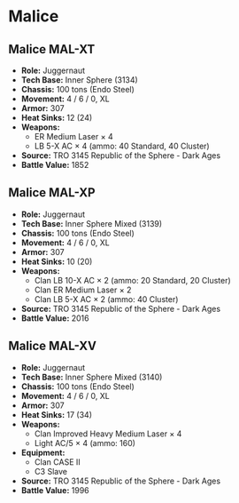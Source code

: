 # Malice
## Malice MAL-XT
- **Role:** Juggernaut
- **Tech Base:** Inner Sphere (3134)
- **Chassis:** 100 tons (Endo Steel)
- **Movement:** 4 / 6 / 0, XL
- **Armor:** 307
- **Heat Sinks:** 12 (24)
- **Weapons:**
  - ER Medium Laser × 4
  - LB 5-X AC × 4 (ammo: 40 Standard, 40 Cluster)
- **Source:** TRO 3145 Republic of the Sphere - Dark Ages
- **Battle Value:** 1852

## Malice MAL-XP
- **Role:** Juggernaut
- **Tech Base:** Inner Sphere Mixed (3139)
- **Chassis:** 100 tons (Endo Steel)
- **Movement:** 4 / 6 / 0, XL
- **Armor:** 307
- **Heat Sinks:** 10 (20)
- **Weapons:**
  - Clan LB 10-X AC × 2 (ammo: 20 Standard, 20 Cluster)
  - Clan ER Medium Laser × 2
  - Clan LB 5-X AC × 2 (ammo: 40 Cluster)
- **Source:** TRO 3145 Republic of the Sphere - Dark Ages
- **Battle Value:** 2016

## Malice MAL-XV
- **Role:** Juggernaut
- **Tech Base:** Inner Sphere Mixed (3140)
- **Chassis:** 100 tons (Endo Steel)
- **Movement:** 4 / 6 / 0, XL
- **Armor:** 307
- **Heat Sinks:** 17 (34)
- **Weapons:**
  - Clan Improved Heavy Medium Laser × 4
  - Light AC/5 × 4 (ammo: 160)
- **Equipment:**
  - Clan CASE II
  - C3 Slave
- **Source:** TRO 3145 Republic of the Sphere - Dark Ages
- **Battle Value:** 1996

